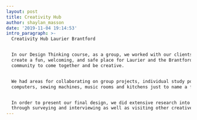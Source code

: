 ```yaml
---
layout: post
title: Creativity Hub
author: shaylan_masson
date: '2019-11-04 19:14:53'
intro_paragraph: >-
  Creativity Hub Laurier Brantford


  In our Design Thinking course, as a group, we worked with our clients to
  create a fun, welcoming, and safe place for Laurier and the Brantford
  community to come together and be creative.


  We had areas for collaborating on group projects, individual study pods,
  computers, sewing machines, music rooms and kitchens just to name a few.


  In order to present our final design, we did extensive research into our users
  through surveying and interviewing as well as visiting other creative spaces.
---
```


